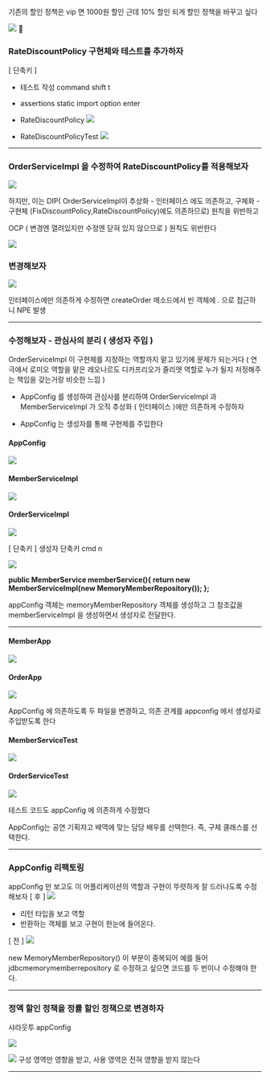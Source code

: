 기존의 할인 정책은 vip 면 1000원 할인
근데
10% 할인 되게 할인 정책을 바꾸고 싶다

![](https://i.imgur.com/0Si2hiF.png)

### RateDiscountPolicy 구현체와 테스트를 추가하자

[ 단축키 ]
- 테스트 작성 command shift t
- assertions static import  option enter
  
- RateDiscountPolicy 
![](https://i.imgur.com/AoW5CRO.png)

- RateDiscountPolicyTest
![](https://i.imgur.com/6Jguz0v.png)

---
### OrderServiceImpl 을 수정하여 RateDiscountPolicy를 적용해보자

![](https://i.imgur.com/esI7Arj.png)

하지만, 이는 DIP( OrderServiceImpl이 추상화 - 인터페이스 에도 의존하고, 구체화 - 구현체 (FixDiscountPolicy,RateDiscountPolicy)에도 의존하므로) 원칙을 위반하고

OCP ( 변경엔 열려있지만 수정엔 닫혀 있지 않으므로 ) 원칙도 위반한다

![](https://i.imgur.com/kzINPn7.png)

### 변경해보자

![](https://i.imgur.com/mLRi1iW.png)

인터페이스에만 의존하게 수정하면 createOrder 메소드에서 빈 객체에 . 으로 접근하니 NPE 발생

---
### 수정해보자 - 관심사의 분리 ( 생성자 주입 )

OrderServiceImpl 이 구현체를 지정하는 역할까지 맡고 있기에 문제가 되는거다
( 연극에서 로미오 역할을 맡은 레오나르도 디카프리오가 줄리엣 역할로 누가 될지 저정해주는 책임을 갖는거랑 비슷한 느낌 )

- AppConfig 를 생성하여 관심사를 분리하여 OrderServiceImpl 과 MemberServiceImpl 가 오직 추상화 ( 인터페이스 )에만 의존하게 수정하자

- AppConfig 는 생성자를 통해 구현체를 주입한다
#### AppConfig
![](https://i.imgur.com/nKqMiIY.png)
#### MemberServiceImpl
![](https://i.imgur.com/SwPKh8x.png)
#### OrderServiceImpl
![](https://i.imgur.com/vadt17w.png)

[ 단축키 ]
생성자 단축키 cmd n


![](https://i.imgur.com/CRxOECT.png)

**public MemberService memberService(){
        return new MemberServiceImpl(new MemoryMemberRepository());
    };**

appConfig 객체는 memoryMemberRepository 객체를 생성하고 그 참조값을 memberServiceImpl 을 생성하면서 생성자로 전달한다.

---
#### MemberApp
![](https://i.imgur.com/AVD1cNH.png)
#### OrderApp
![](https://i.imgur.com/VTMTNxM.png)

AppConfig 에 의존하도록 두 파일을 변경하고, 의존 관계를 appconfig 에서 생성자로 주입받도록 한다

#### MemberServiceTest
![](https://i.imgur.com/DbTy4ef.png)
#### OrderServiceTest
![](https://i.imgur.com/P0WF02o.png)

테스트 코드도 appConfig 에 의존하게 수정했다

AppConfig는 공연 기획자고 배역에 맞는 담당 배우를 선택한다. 즉, 구체 클래스를 선택한다. 

---
### AppConfig 리팩토링

appConfig 만 보고도 이 어플리케이션의 역할과 구현이 뚜렷하게 잘 드러나도록 수정해보자
[ 후 ]
![](https://i.imgur.com/Cu7C0qY.png)

- 리턴 타입을 보고 역할
- 반환하는 객체를 보고 구현이 한눈에 들어온다.

[ 전 ]
![](https://i.imgur.com/84UPxZY.png)

new MemoryMemberRepository() 이 부분이 중복되어 예를 들어 jdbcmemorymemberrepository 로 수정하고 싶으면 코드를 두 번이나 수정해야 한다. 

---
### 정액 할인 정책을 정률 할인 정책으로 변경하자 

샤라웃투 appConfig

![](https://i.imgur.com/n3VJQAx.png)

![](https://i.imgur.com/EYx9RyU.png)
구성 영역만 영향을 받고, 사용 영역은 전혀 영향을 받지 않는다

---
